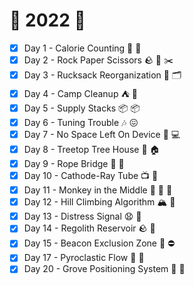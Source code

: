 # :christmas_tree: 2022 :christmas_tree:

- [x] Day 1 - Calorie Counting :hamburger: :1234:
- [x] Day 2 - Rock Paper Scissors :rock: :page_with_curl: :scissors:
- [x] Day 3 - Rucksack Reorganization :school_satchel: :card_index_dividers:
- [x] Day 4 - Camp Cleanup :tent: :broom:
- [x] Day 5 - Supply Stacks :package: :package:
- [x] Day 6 - Tuning Trouble :notes: :confounded:
- [x] Day 7 - No Space Left On Device :no_mobile_phones: :computer:
- [x] Day 8 - Treetop Tree House :evergreen_tree: :house:
- [x] Day 9 - Rope Bridge :yarn: :bridge_at_night:
- [x] Day 10 - Cathode-Ray Tube :tv: :iphone:
- [x] Day 11 - Monkey in the Middle :see_no_evil: :hear_no_evil: :speak_no_evil:
- [x] Day 12 - Hill Climbing Algorithm :mountain_snow: :climbing:
- [x] Day 13 - Distress Signal :anguished: :vertical_traffic_light:
- [x] Day 14 - Regolith Reservoir :rock: :ocean:
- [x] Day 15 - Beacon Exclusion Zone :rotating_light: :no_entry:
- [x] Day 17 - Pyroclastic Flow :volcano: :volcano:
- [x] Day 20 - Grove Positioning System :tanabata_tree: :compass:
